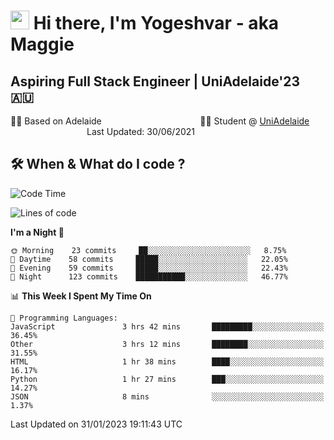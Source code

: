 <h1><img src="https://emojis.slackmojis.com/emojis/images/1531849430/4246/blob-sunglasses.gif?1531849430" width="30"/> Hi there, I'm Yogeshvar - aka Maggie</h1>

## Aspiring Full Stack Engineer | UniAdelaide'23 🇦🇺  
🏂🏻  Based on Adelaide &nbsp;&nbsp;&nbsp;&nbsp;&nbsp;&nbsp;&nbsp;&nbsp;&nbsp;&nbsp;&nbsp;&nbsp;&nbsp;&nbsp;&nbsp;&nbsp;&nbsp;&nbsp;&nbsp;&nbsp;&nbsp;&nbsp;&nbsp;&nbsp;&nbsp;&nbsp;&nbsp;&nbsp;&nbsp;&nbsp;&nbsp;&nbsp;&nbsp;&nbsp;&nbsp;&nbsp;&nbsp;&nbsp;&nbsp;👨‍💻 Student @ [UniAdelaide](https://www.adelaide.edu.au)   &nbsp;&nbsp;&nbsp;&nbsp;&nbsp;&nbsp;&nbsp;&nbsp;&nbsp;&nbsp;&nbsp;&nbsp;&nbsp;&nbsp;&nbsp;&nbsp;&nbsp;&nbsp;&nbsp;&nbsp;&nbsp;&nbsp;&nbsp;&nbsp;&nbsp;&nbsp;&nbsp;&nbsp;&nbsp;&nbsp;&nbsp;Last Updated: 30/06/2021

## 🛠 When & What do I code ?  

<!--START_SECTION:waka-->
![Code Time](http://img.shields.io/badge/Code%20Time-1%2C920%20hrs%2031%20mins-blue)

![Lines of code](https://img.shields.io/badge/From%20Hello%20World%20I%27ve%20Written-2%20Million%20lines%20of%20code-blue)

**I'm a Night 🦉** 

```text
🌞 Morning    23 commits     ██░░░░░░░░░░░░░░░░░░░░░░░   8.75% 
🌆 Daytime    58 commits     █████░░░░░░░░░░░░░░░░░░░░   22.05% 
🌃 Evening    59 commits     █████░░░░░░░░░░░░░░░░░░░░   22.43% 
🌙 Night      123 commits    ███████████░░░░░░░░░░░░░░   46.77%

```


📊 **This Week I Spent My Time On** 

```text
💬 Programming Languages: 
JavaScript               3 hrs 42 mins       █████████░░░░░░░░░░░░░░░░   36.45% 
Other                    3 hrs 12 mins       ████████░░░░░░░░░░░░░░░░░   31.55% 
HTML                     1 hr 38 mins        ████░░░░░░░░░░░░░░░░░░░░░   16.17% 
Python                   1 hr 27 mins        ███░░░░░░░░░░░░░░░░░░░░░░   14.27% 
JSON                     8 mins              ░░░░░░░░░░░░░░░░░░░░░░░░░   1.37%

```


 Last Updated on 31/01/2023 19:11:43 UTC
<!--END_SECTION:waka-->
